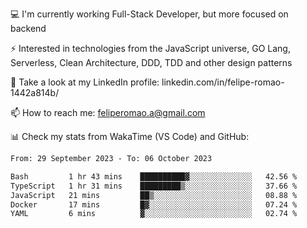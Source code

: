 💻 I'm currently working Full-Stack Developer, but more focused on backend

⚡ Interested in technologies from the JavaScript universe, GO Lang, Serverless, Clean Architecture, DDD, TDD and other design patterns

👥 Take a look at my LinkedIn profile: linkedin.com/in/felipe-romao-1442a814b/

📫 How to reach me: feliperomao.a@gmail.com

📊 Check my stats from WakaTime (VS Code) and GitHub:

<!--START_SECTION:waka-->

```txt
From: 29 September 2023 - To: 06 October 2023

Bash         1 hr 43 mins    ██████████▓░░░░░░░░░░░░░░   42.56 %
TypeScript   1 hr 31 mins    █████████▒░░░░░░░░░░░░░░░   37.66 %
JavaScript   21 mins         ██▒░░░░░░░░░░░░░░░░░░░░░░   08.88 %
Docker       17 mins         █▓░░░░░░░░░░░░░░░░░░░░░░░   07.24 %
YAML         6 mins          ▓░░░░░░░░░░░░░░░░░░░░░░░░   02.74 %
```

<!--END_SECTION:waka-->
